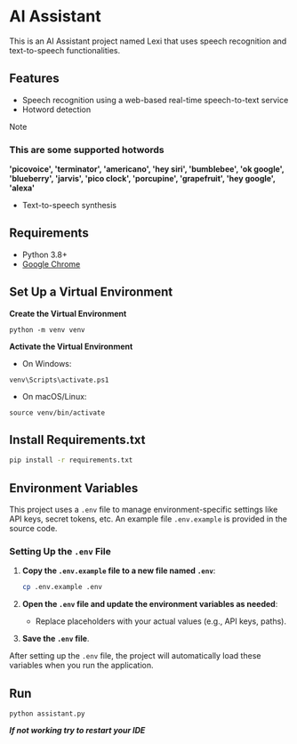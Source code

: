 # AI Assistant

This is an AI Assistant project named Lexi that uses speech recognition and text-to-speech functionalities.

## Features
- Speech recognition using a web-based real-time speech-to-text service
- Hotword detection
> [!NOTE]
> ### This are some supported hotwords
> 
> **'picovoice', 'terminator', 'americano', 'hey siri', 'bumblebee', 'ok google', 'blueberry', 'jarvis', 'pico clock', 'porcupine', 'grapefruit', 'hey google', 'alexa'**
- Text-to-speech synthesis

## Requirements
- Python 3.8+
- [Google Chrome](https://www.google.com/chrome/)

## Set Up a Virtual Environment
**Create the Virtual Environment**
```
python -m venv venv
```
**Activate the Virtual Environment**

- On Windows:
 ```
 venv\Scripts\activate.ps1
 ```

- On macOS/Linux:
```
source venv/bin/activate
 ```
## Install Requirements.txt
```bash
pip install -r requirements.txt
```
## Environment Variables

This project uses a `.env` file to manage environment-specific settings like API keys, secret tokens, etc. An example file `.env.example` is provided in the source code.

### Setting Up the `.env` File

1. **Copy the `.env.example` file to a new file named `.env`**:

    ```bash
    cp .env.example .env
    ```

2. **Open the `.env` file and update the environment variables as needed**:

    - Replace placeholders with your actual values (e.g., API keys, paths).

3. **Save the `.env` file**.

After setting up the `.env` file, the project will automatically load these variables when you run the application.

## Run
```
python assistant.py
```
***If not working try to restart your IDE***
